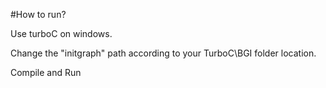 
#How to run?

Use turboC on windows.

Change the "initgraph" path according to your TurboC\BGI folder location.

Compile and Run
